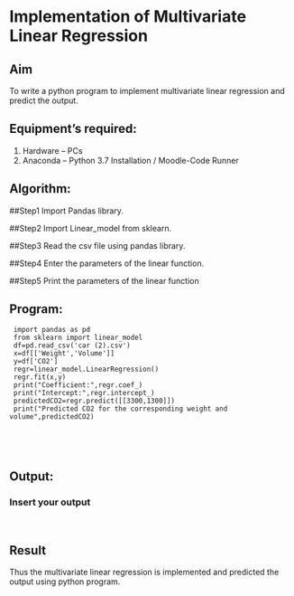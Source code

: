 # Implementation of Multivariate Linear Regression
## Aim
To write a python program to implement multivariate linear regression and predict the output.
## Equipment’s required:
1.	Hardware – PCs
2.	Anaconda – Python 3.7 Installation / Moodle-Code Runner
## Algorithm:
 ##Step1 Import Pandas library.

 
 ##Step2 Import Linear_model from sklearn.

 
 ##Step3 Read the csv file using pandas library.

 
 ##Step4 Enter the parameters of the linear function.

 
 ##Step5 Print the parameters of the linear function

## Program:
```
 import pandas as pd
 from sklearn import linear_model
 df=pd.read_csv('car (2).csv')
 x=df[['Weight','Volume']]
 y=df['CO2']
 regr=linear_model.LinearRegression()
 regr.fit(x,y)
 print("Coefficient:",regr.coef_)
 print("Intercept:",regr.intercept_)
 predictedCO2=regr.predict([[3300,1300]])
 print("Predicted CO2 for the corresponding weight and 
volume",predictedCO2)





```
## Output:

### Insert your output

<br>

## Result
Thus the multivariate linear regression is implemented and predicted the output using python program.

